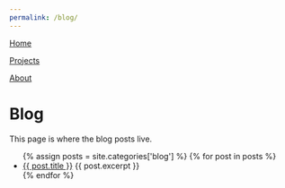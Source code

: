 ```yaml
---
permalink: /blog/
---
```


<!--
   Copyright 2022 Henry R. Chronowski

   Built from Daniel Buckstein's template at https://dbuckstein.github.io/
   
   Licensed under the Apache License, Version 2.0 (the "License");
   you may not use this file except in compliance with the License.
   You may obtain a copy of the License at

       http://www.apache.org/licenses/LICENSE-2.0

   Unless required by applicable law or agreed to in writing, software
   distributed under the License is distributed on an "AS IS" BASIS,
   WITHOUT WARRANTIES OR CONDITIONS OF ANY KIND, either express or implied.
   See the License for the specific language governing permissions and
   limitations under the License.
-->


[Home](../)

[Projects](/projects/)

[About](/about/)


# Blog

This page is where the blog posts live.

<ul>
  {% assign posts = site.categories['blog'] %}
  {% for post in posts %}
    <li>
      <a href="{{ post.url }}">{{ post.title }}</a>
      {{ post.excerpt }}
    </li>
  {% endfor %}
</ul>
